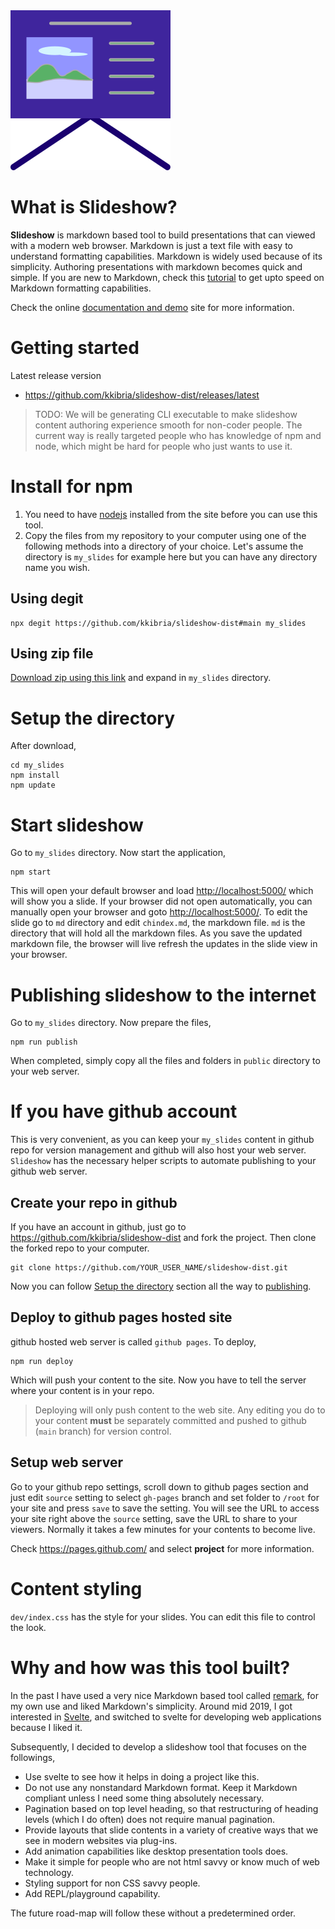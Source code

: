 <img src="md/images/favicon.svg">

# What is Slideshow?

**Slideshow** is markdown based tool to build presentations that can viewed with a modern web browser.
Markdown is just a text file with easy to understand formatting capabilities.
Markdown is widely used because of its simplicity. Authoring presentations with markdown becomes quick and simple.
If you are new to Markdown, check this [tutorial](https://commonmark.org/help/tutorial/) to get upto
speed on Markdown formatting capabilities.

Check the online [documentation and demo](https://kkibria.github.io/slideshow-dist/) site for more
information.

# Getting started

Latest release version
* <https://github.com/kkibria/slideshow-dist/releases/latest>



> TODO: We will be generating CLI executable
> to make slideshow content authoring experience smooth for non-coder people. The current way
> is really targeted people who has knowledge of npm and node, which might be hard for people who
> just wants to use it.

# Install for npm 

1. You need to have [nodejs](https://nodejs.org/en/) installed from the site before you can use this tool. 
2. Copy the files from my repository to your computer using one of the following methods into a
directory of your choice. Let's assume the directory is ``my_slides`` for example here but
you can have any directory name you wish.

## Using degit
```
npx degit https://github.com/kkibria/slideshow-dist#main my_slides
```

## Using zip file
[Download zip using this link](https://github.com/kkibria/slideshow-dist/archive/main.zip) and expand in ``my_slides`` directory.

# Setup the directory
After download,
```
cd my_slides
npm install
npm update
```

# Start slideshow
Go to ``my_slides`` directory. Now start the application,

```
npm start
```

This will open your default browser and load <http://localhost:5000/>  which will show you a slide.
If your browser did not open automatically, you can manually open your browser and goto
<http://localhost:5000/>.
To edit the slide go to ``md`` directory and
edit `chindex.md`, the markdown file. `md` is the directory that will hold all the markdown files.
As you save the updated markdown file, the browser will
live refresh the updates in the slide view in your browser.
# Publishing slideshow to the internet
Go to ``my_slides`` directory. Now prepare the files,

```
npm run publish
```

When completed, simply copy all the files and folders in ``public`` directory to your
web server. 

# If you have github account
This is very convenient, as you can keep your ``my_slides`` content in github repo for
version management and github will also host your web server. `Slideshow` has the necessary
helper scripts to automate publishing to your github web server.

## Create your repo in github
If you have an account in github, just go to <https://github.com/kkibria/slideshow-dist>
and fork the project. Then clone the forked repo to your computer.

```
git clone https://github.com/YOUR_USER_NAME/slideshow-dist.git
```
Now you can follow [Setup the directory](#setup-the-directory) section all the way to
[publishing](#publishing-slideshow-to-the-internet).  

## Deploy to github pages hosted site  
github hosted web server is called `github pages`. To deploy,

```
npm run deploy
```
Which will push your content to the site. Now you have to tell the server where your
content is in your repo.

> Deploying will only push content to the web site. Any editing you do to your content
> **must** be separately committed and pushed to github  (`main` branch) for version control.

## Setup web server
Go to your github repo settings, scroll down to github pages section
and just edit `source` setting to select `gh-pages` branch and set folder to `/root` for
your site and press `save` to save the setting. You will see the URL to access
your site right above the `source` setting, save the URL to share to your viewers.
Normally it takes a few minutes for your contents to become live.

Check <https://pages.github.com/> and select **project** for more information.

# Content styling
`dev/index.css` has the style for your slides. You can edit this file to control the look.

# Why and how was this tool built?

In the past I have used a very nice Markdown based tool called [remark](https://github.com/gnab/remark),
for my own use and liked Markdown's simplicity. Around mid 2019, I got interested in
[Svelte](https://svelte.dev/), and switched to svelte for developing web applications because
I liked it.

Subsequently, I decided to develop a slideshow tool that focuses on the followings,
- Use svelte to see how it helps in doing a project like this.
- Do not use any nonstandard Markdown format. Keep it Markdown compliant unless I need some thing absolutely necessary.
- Pagination based on top level heading, so that restructuring of heading levels (which I do often) does not require manual pagination.
- Provide layouts that slide contents in a variety of creative ways that we see in
modern websites via plug-ins.
- Add animation capabilities like desktop presentation tools does.
- Make it simple for people who are not html savvy or know much of web technology.
- Styling support for non CSS savvy people.
- Add REPL/playground capability.

The future road-map will follow these without a predetermined order.